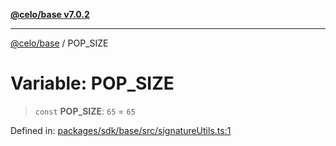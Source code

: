 [**@celo/base v7.0.2**](../README.md)

***

[@celo/base](../README.md) / POP\_SIZE

# Variable: POP\_SIZE

> `const` **POP\_SIZE**: `65` = `65`

Defined in: [packages/sdk/base/src/signatureUtils.ts:1](https://github.com/celo-org/developer-tooling/blob/master/packages/sdk/base/src/signatureUtils.ts#L1)
